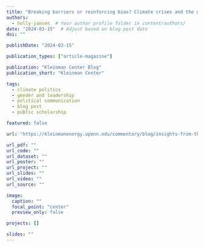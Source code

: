 ```yaml
---
title: "Breaking barriers or reinforcing bias? Climate crises and the gender divide in political leadership"
authors:
  - holly-jansen  # Your author profile folder in content/authors/
date: "2024-03-15"  # Adjust based on blog post date
doi: ""

publishDate: "2024-03-15"

publication_types: ["article-magazine"]

publication: "Kleinman Center Blog"
publication_short: "Kleinman Center"

tags:
  - climate politics
  - gender and leadership
  - political communication
  - blog post
  - public scholarship

featured: false

url: "https://kleinmanenergy.upenn.edu/commentary/blog/insights-from-the-the-political-economy-of-climate-change-and-the-environment-2024-mini-conference/"

url_pdf: ""
url_code: ""
url_dataset: ""
url_poster: ""
url_project: ""
url_slides: ""
url_video: ""
url_source: ""

image:
  caption: ""
  focal_point: "center"
  preview_only: false

projects: []

slides: ""
---
```



